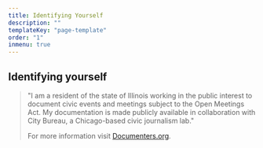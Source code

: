 ```yaml
---
title: Identifying Yourself
description: ""
templateKey: "page-template"
order: "1"
inmenu: true
---
```


## Identifying yourself

> "I am a resident of the state of Illinois working in the public interest to document civic events and meetings subject to the Open Meetings Act. My documentation is made publicly available in collaboration with City Bureau, a Chicago-based civic journalism lab."
>
> For more information visit [Documenters.org](https://www.documenters.org/).
